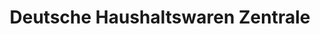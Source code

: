 ---
title: "Deutsche Haushaltswaren Zentrale"
url: /kornwestheim/deutsche-haushaltswaren-zentrale/
shop: Haushaltsgeräte
---